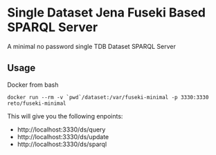 # Single Dataset Jena Fuseki Based SPARQL Server

A minimal no password single TDB Dataset SPARQL Server 

## Usage

Docker from bash

    docker run --rm -v `pwd`/dataset:/var/fuseki-minimal -p 3330:3330 reto/fuseki-minimal

This will give you the following enpoints:

 - http://localhost:3330/ds/query
 - http://localhost:3330/ds/update
 - http://localhost:3330/ds/sparql